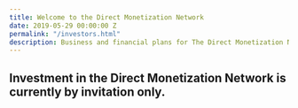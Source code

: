 ```yaml
---
title: Welcome to the Direct Monetization Network
date: 2019-05-29 00:00:00 Z
permalink: "/investors.html"
description: Business and financial plans for The Direct Monetization Network.
---
```


## Investment in the Direct Monetization Network is currently by invitation only.

